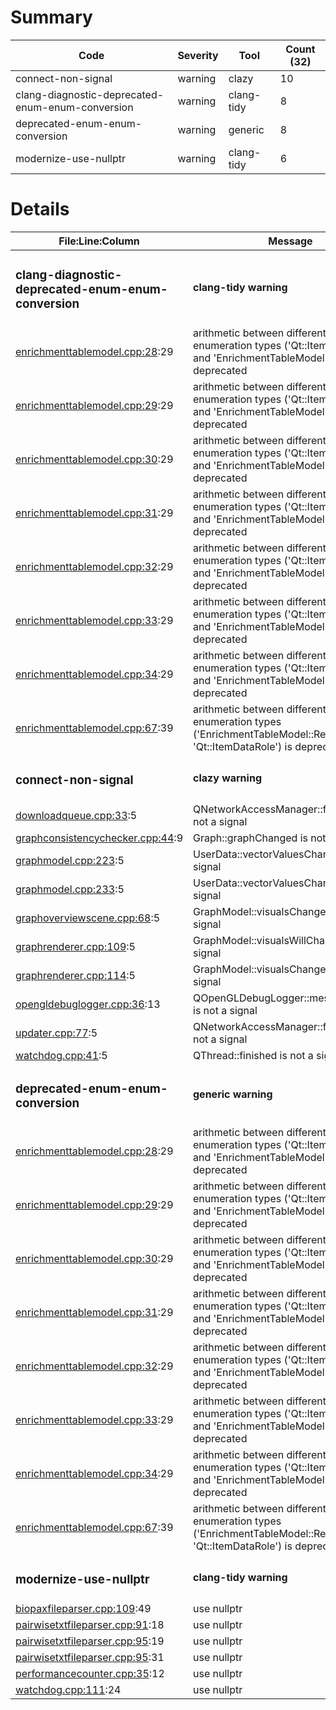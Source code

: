 # Summary
| Code | Severity | Tool | Count (32) |
|---|---|---|---|
| connect-non-signal | warning | clazy | 10 |
| clang-diagnostic-deprecated-enum-enum-conversion | warning | clang-tidy | 8 |
| deprecated-enum-enum-conversion | warning | generic | 8 |
| modernize-use-nullptr | warning | clang-tidy | 6 |
# Details
| File:Line:Column | Message |
|---|---|
| <h3>clang-diagnostic-deprecated-enum-enum-conversion</h3> | <h4>clang-tidy warning</h4> |
| [enrichmenttablemodel.cpp:28](https://github.com/graphia-app/graphia/blob/cpp20/source/app/attributes/enrichmenttablemodel.cpp#L28 "source/app/attributes/enrichmenttablemodel.cpp:28"):29 | arithmetic between different enumeration types ('Qt::ItemDataRole' and 'EnrichmentTableModel::Results') is deprecated |
| [enrichmenttablemodel.cpp:29](https://github.com/graphia-app/graphia/blob/cpp20/source/app/attributes/enrichmenttablemodel.cpp#L29 "source/app/attributes/enrichmenttablemodel.cpp:29"):29 | arithmetic between different enumeration types ('Qt::ItemDataRole' and 'EnrichmentTableModel::Results') is deprecated |
| [enrichmenttablemodel.cpp:30](https://github.com/graphia-app/graphia/blob/cpp20/source/app/attributes/enrichmenttablemodel.cpp#L30 "source/app/attributes/enrichmenttablemodel.cpp:30"):29 | arithmetic between different enumeration types ('Qt::ItemDataRole' and 'EnrichmentTableModel::Results') is deprecated |
| [enrichmenttablemodel.cpp:31](https://github.com/graphia-app/graphia/blob/cpp20/source/app/attributes/enrichmenttablemodel.cpp#L31 "source/app/attributes/enrichmenttablemodel.cpp:31"):29 | arithmetic between different enumeration types ('Qt::ItemDataRole' and 'EnrichmentTableModel::Results') is deprecated |
| [enrichmenttablemodel.cpp:32](https://github.com/graphia-app/graphia/blob/cpp20/source/app/attributes/enrichmenttablemodel.cpp#L32 "source/app/attributes/enrichmenttablemodel.cpp:32"):29 | arithmetic between different enumeration types ('Qt::ItemDataRole' and 'EnrichmentTableModel::Results') is deprecated |
| [enrichmenttablemodel.cpp:33](https://github.com/graphia-app/graphia/blob/cpp20/source/app/attributes/enrichmenttablemodel.cpp#L33 "source/app/attributes/enrichmenttablemodel.cpp:33"):29 | arithmetic between different enumeration types ('Qt::ItemDataRole' and 'EnrichmentTableModel::Results') is deprecated |
| [enrichmenttablemodel.cpp:34](https://github.com/graphia-app/graphia/blob/cpp20/source/app/attributes/enrichmenttablemodel.cpp#L34 "source/app/attributes/enrichmenttablemodel.cpp:34"):29 | arithmetic between different enumeration types ('Qt::ItemDataRole' and 'EnrichmentTableModel::Results') is deprecated |
| [enrichmenttablemodel.cpp:67](https://github.com/graphia-app/graphia/blob/cpp20/source/app/attributes/enrichmenttablemodel.cpp#L67 "source/app/attributes/enrichmenttablemodel.cpp:67"):39 | arithmetic between different enumeration types ('EnrichmentTableModel::Results' and 'Qt::ItemDataRole') is deprecated |
| <h3>connect-non-signal</h3> | <h4>clazy warning</h4> |
| [downloadqueue.cpp:33](https://github.com/graphia-app/graphia/blob/cpp20/source/shared/utils/downloadqueue.cpp#L33 "source/shared/utils/downloadqueue.cpp:33"):5 | QNetworkAccessManager::finished is not a signal |
| [graphconsistencychecker.cpp:44](https://github.com/graphia-app/graphia/blob/cpp20/source/app/graph/graphconsistencychecker.cpp#L44 "source/app/graph/graphconsistencychecker.cpp:44"):9 | Graph::graphChanged is not a signal |
| [graphmodel.cpp:223](https://github.com/graphia-app/graphia/blob/cpp20/source/app/graph/graphmodel.cpp#L223 "source/app/graph/graphmodel.cpp:223"):5 | UserData::vectorValuesChanged is not a signal |
| [graphmodel.cpp:233](https://github.com/graphia-app/graphia/blob/cpp20/source/app/graph/graphmodel.cpp#L233 "source/app/graph/graphmodel.cpp:233"):5 | UserData::vectorValuesChanged is not a signal |
| [graphoverviewscene.cpp:68](https://github.com/graphia-app/graphia/blob/cpp20/source/app/rendering/graphoverviewscene.cpp#L68 "source/app/rendering/graphoverviewscene.cpp:68"):5 | GraphModel::visualsChanged is not a signal |
| [graphrenderer.cpp:109](https://github.com/graphia-app/graphia/blob/cpp20/source/app/rendering/graphrenderer.cpp#L109 "source/app/rendering/graphrenderer.cpp:109"):5 | GraphModel::visualsWillChange is not a signal |
| [graphrenderer.cpp:114](https://github.com/graphia-app/graphia/blob/cpp20/source/app/rendering/graphrenderer.cpp#L114 "source/app/rendering/graphrenderer.cpp:114"):5 | GraphModel::visualsChanged is not a signal |
| [opengldebuglogger.cpp:36](https://github.com/graphia-app/graphia/blob/cpp20/source/app/rendering/opengldebuglogger.cpp#L36 "source/app/rendering/opengldebuglogger.cpp:36"):13 | QOpenGLDebugLogger::messageLogged is not a signal |
| [updater.cpp:77](https://github.com/graphia-app/graphia/blob/cpp20/source/app/updates/updater.cpp#L77 "source/app/updates/updater.cpp:77"):5 | QNetworkAccessManager::finished is not a signal |
| [watchdog.cpp:41](https://github.com/graphia-app/graphia/blob/cpp20/source/app/watchdog.cpp#L41 "source/app/watchdog.cpp:41"):5 | QThread::finished is not a signal |
| <h3>deprecated-enum-enum-conversion</h3> | <h4>generic warning</h4> |
| [enrichmenttablemodel.cpp:28](https://github.com/graphia-app/graphia/blob/cpp20/source/app/attributes/enrichmenttablemodel.cpp#L28 "source/app/attributes/enrichmenttablemodel.cpp:28"):29 | arithmetic between different enumeration types ('Qt::ItemDataRole' and 'EnrichmentTableModel::Results') is deprecated |
| [enrichmenttablemodel.cpp:29](https://github.com/graphia-app/graphia/blob/cpp20/source/app/attributes/enrichmenttablemodel.cpp#L29 "source/app/attributes/enrichmenttablemodel.cpp:29"):29 | arithmetic between different enumeration types ('Qt::ItemDataRole' and 'EnrichmentTableModel::Results') is deprecated |
| [enrichmenttablemodel.cpp:30](https://github.com/graphia-app/graphia/blob/cpp20/source/app/attributes/enrichmenttablemodel.cpp#L30 "source/app/attributes/enrichmenttablemodel.cpp:30"):29 | arithmetic between different enumeration types ('Qt::ItemDataRole' and 'EnrichmentTableModel::Results') is deprecated |
| [enrichmenttablemodel.cpp:31](https://github.com/graphia-app/graphia/blob/cpp20/source/app/attributes/enrichmenttablemodel.cpp#L31 "source/app/attributes/enrichmenttablemodel.cpp:31"):29 | arithmetic between different enumeration types ('Qt::ItemDataRole' and 'EnrichmentTableModel::Results') is deprecated |
| [enrichmenttablemodel.cpp:32](https://github.com/graphia-app/graphia/blob/cpp20/source/app/attributes/enrichmenttablemodel.cpp#L32 "source/app/attributes/enrichmenttablemodel.cpp:32"):29 | arithmetic between different enumeration types ('Qt::ItemDataRole' and 'EnrichmentTableModel::Results') is deprecated |
| [enrichmenttablemodel.cpp:33](https://github.com/graphia-app/graphia/blob/cpp20/source/app/attributes/enrichmenttablemodel.cpp#L33 "source/app/attributes/enrichmenttablemodel.cpp:33"):29 | arithmetic between different enumeration types ('Qt::ItemDataRole' and 'EnrichmentTableModel::Results') is deprecated |
| [enrichmenttablemodel.cpp:34](https://github.com/graphia-app/graphia/blob/cpp20/source/app/attributes/enrichmenttablemodel.cpp#L34 "source/app/attributes/enrichmenttablemodel.cpp:34"):29 | arithmetic between different enumeration types ('Qt::ItemDataRole' and 'EnrichmentTableModel::Results') is deprecated |
| [enrichmenttablemodel.cpp:67](https://github.com/graphia-app/graphia/blob/cpp20/source/app/attributes/enrichmenttablemodel.cpp#L67 "source/app/attributes/enrichmenttablemodel.cpp:67"):39 | arithmetic between different enumeration types ('EnrichmentTableModel::Results' and 'Qt::ItemDataRole') is deprecated |
| <h3>modernize-use-nullptr</h3> | <h4>clang-tidy warning</h4> |
| [biopaxfileparser.cpp:109](https://github.com/graphia-app/graphia/blob/cpp20/source/shared/loading/biopaxfileparser.cpp#L109 "source/shared/loading/biopaxfileparser.cpp:109"):49 | use nullptr |
| [pairwisetxtfileparser.cpp:91](https://github.com/graphia-app/graphia/blob/cpp20/source/shared/loading/pairwisetxtfileparser.cpp#L91 "source/shared/loading/pairwisetxtfileparser.cpp:91"):18 | use nullptr |
| [pairwisetxtfileparser.cpp:95](https://github.com/graphia-app/graphia/blob/cpp20/source/shared/loading/pairwisetxtfileparser.cpp#L95 "source/shared/loading/pairwisetxtfileparser.cpp:95"):19 | use nullptr |
| [pairwisetxtfileparser.cpp:95](https://github.com/graphia-app/graphia/blob/cpp20/source/shared/loading/pairwisetxtfileparser.cpp#L95 "source/shared/loading/pairwisetxtfileparser.cpp:95"):31 | use nullptr |
| [performancecounter.cpp:35](https://github.com/graphia-app/graphia/blob/cpp20/source/shared/utils/performancecounter.cpp#L35 "source/shared/utils/performancecounter.cpp:35"):12 | use nullptr |
| [watchdog.cpp:111](https://github.com/graphia-app/graphia/blob/cpp20/source/app/watchdog.cpp#L111 "source/app/watchdog.cpp:111"):24 | use nullptr |
